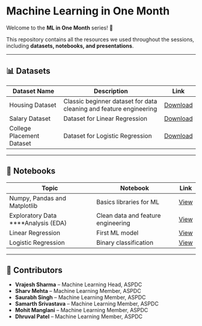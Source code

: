 # Machine Learning in One Month

Welcome to the **ML in One Month** series! 🚀

This repository contains all the resources we used throughout the sessions, including **datasets, notebooks, and presentations**.

---

## 📊 Datasets

| Dataset Name | Description | Link |
| --- | --- | --- |
| Housing Dataset | Classic beginner dataset for data cleaning and feature engineering | [Download](https://www.kaggle.com/datasets/vrajesh0sharma7/housingdata-aspdc) |
| Salary Dataset | Dataset for Linear Regression | [Download](https://www.kaggle.com/datasets/vrajesh0sharma7/salary-dataset-aspdc) |
| College Placement Dataset | Dataset for Logistic Regression | [Download](https://www.kaggle.com/datasets/vrajesh0sharma7/college-student-placement) |

---

## 📒 Notebooks

| Topic | Notebook | Link |
| --- | --- | --- |
| Numpy, Pandas and Matplotlib | Basics libraries for ML | [View]() |
| Exploratory Data ****Analysis (EDA) | Clean data and feature engineering | [View]() |
| Linear Regression | First ML model | [View]() |
| Logistic Regression | Binary classification | [View]() |

---

## 🙌 Contributors

- **Vrajesh Sharma** – Machine Learning Head, ASPDC
- **Sharv Mehta** – Machine Learning Member, ASPDC
- **Saurabh Singh** – Machine Learning Member, ASPDC
- **Samarth Srivastava** – Machine Learning Member, ASPDC
- **Mohit Manglani** – Machine Learning Member, ASPDC
- **Dhruval Patel** – Machine Learning Member, ASPDC
